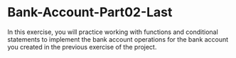 # Bank-Account-Part02-Last
In this exercise, you will practice working with functions and conditional statements to implement the bank account operations for the bank account you created in the previous exercise of the project.
